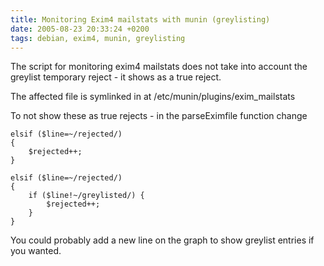 ```yaml
---
title: Monitoring Exim4 mailstats with munin (greylisting)
date: 2005-08-23 20:33:24 +0200
tags: debian, exim4, munin, greylisting
---
```


The script for monitoring exim4 mailstats does not take into account the greylist temporary reject - it shows as a true reject.

The affected file is symlinked in at /etc/munin/plugins/exim_mailstats

To not show these as true rejects - in the parseEximfile function change

```none
elsif ($line=~/rejected/)
{
    $rejected++;
}

elsif ($line=~/rejected/)
{
    if ($line!~/greylisted/) {
        $rejected++;
    }
}
```

You could probably add a new line on the graph to show greylist entries if you wanted.
